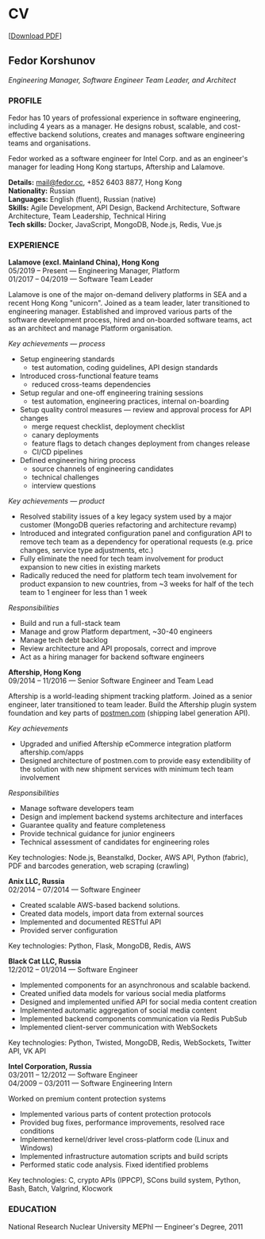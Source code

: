 # CV 

[[Download PDF](assets/fedor_korshunov_cv_2020.pdf)]

## Fedor Korshunov

_Engineering Manager, Software Engineer Team Leader, and Architect_

### PROFILE

Fedor has 10 years of professional experience in software engineering, including 4 years as a manager. He designs robust, scalable, and cost-effective backend solutions, creates and manages software engineering teams and organisations.

Fedor worked as a software engineer for Intel Corp. and as an engineer's manager for leading Hong Kong startups, Aftership and Lalamove.

**Details:** mail@fedor.cc, +852 6403 8877, Hong Kong  
**Nationality:** Russian  
**Languages:** English (fluent), Russian (native)  
**Skills:** Agile Development, API Design, Backend Architecture, Software Architecture, Team Leadership, Technical Hiring  
**Tech skills:** Docker, JavaScript, MongoDB, Node.js, Redis, Vue.js

### EXPERIENCE

**Lalamove (excl. Mainland China), Hong Kong**  
05/2019 – Present — Engineering Manager, Platform  
01/2017 – 04/2019 — Software Team Leader

Lalamove is one of the major on-demand delivery platforms in SEA and a recent Hong Kong "unicorn". Joined as a team leader, later transitioned to engineering manager. Established and improved various parts of the software development process, hired and on-boarded software teams, act as an architect and manage Platform organisation.

*Key achievements — process*
* Setup engineering standards 
  - test automation, coding guidelines, API design standards
* Introduced cross-functional feature teams 
  - reduced cross-teams dependencies
* Setup regular and one-off engineering training sessions 
  - test automation, engineering practices, internal on-boarding
* Setup quality control measures — review and approval process for API changes 
  - merge request checklist, deployment checklist 
  - canary deployments 
  - feature flags to detach changes deployment from changes release 
  - CI/CD pipelines
* Defined engineering hiring process 
  - source channels of engineering candidates 
  - technical challenges 
  - interview questions

*Key achievements — product*
* Resolved stability issues of а key legacy system used by a major customer (MongoDB queries refactoring and architecture revamp)
* Introduced and integrated configuration panel and configuration API to remove tech team as a dependency for operational requests (e.g. price changes, service type adjustments, etc.)
* Fully eliminate the need for tech team involvement for product expansion to new cities in existing markets
* Radically reduced the need for platform tech team involvement for product expansion to new countries, from ~3 weeks for half of the tech team to 1 engineer for less than 1 week

*Responsibilities*
* Build and run a full-stack team
* Manage and grow Platform department, ~30-40 engineers
* Manage tech debt backlog
* Review architecture and API proposals, correct and improve
* Act as a hiring manager for backend software engineers

**Aftership, Hong Kong**  
09/2014 – 11/2016 — Senior Software Engineer and Team Lead

Aftership is a world-leading shipment tracking platform. Joined as a senior engineer, later transitioned to team leader. Build the Aftership plugin system foundation and key parts of [postmen.com](postmen.com) (shipping label generation API).

*Key achievements*
* Upgraded and unified Aftership eCommerce integration platform aftership.com/apps
* Designed architecture of postmen.com to provide easy extendibility of the solution with new shipment services with minimum tech team involvement

*Responsibilities*
* Manage software developers team
* Design and implement backend systems architecture and interfaces
* Guarantee quality and feature completeness
* Provide technical guidance for junior engineers
* Technical assessment of candidates for engineering roles

Key technologies: Node.js, Beanstalkd, Docker, AWS API, Python (fabric), PDF and barcodes generation, web scraping (crawling)

**Anix LLC, Russia**  
02/2014 – 07/2014 — Software Engineer

* Created scalable AWS-based backend solutions.
* Created data models, import data from external sources
* Implemented and documented RESTful API
* Provided server configuration

Key technologies: Python, Flask, MongoDB, Redis, AWS

**Black Cat LLC, Russia**  
12/2012 – 01/2014 — Software Engineer

* Implemented components for an asynchronous and scalable backend.
* Created unified data models for various social media platforms
* Designed and implemented unified API for social media content creation
* Implemented automatic aggregation of social media content
* Implemented backend components communication via Redis PubSub
* Implemented client-server communication with WebSockets

Key technologies: Python, Twisted, MongoDB, Redis, WebSockets, Twitter API, VK API

**Intel Corporation, Russia**  
03/2011 – 12/2012 — Software Engineer  
04/2009 – 03/2011 — Software Engineering Intern

Worked on premium content protection systems

* Implemented various parts of content protection protocols
* Provided bug fixes, performance improvements, resolved race conditions
* Implemented kernel/driver level cross-platform code (Linux and Windows)
* Implemented infrastructure automation scripts and build scripts
* Performed static code analysis. Fixed identified problems

Key technologies: C, crypto APIs (IPPCP), SCons build system, Python, Bash, Batch, Valgrind, Klocwork

### EDUCATION

National Research Nuclear University MEPhI — Engineer's Degree, 2011